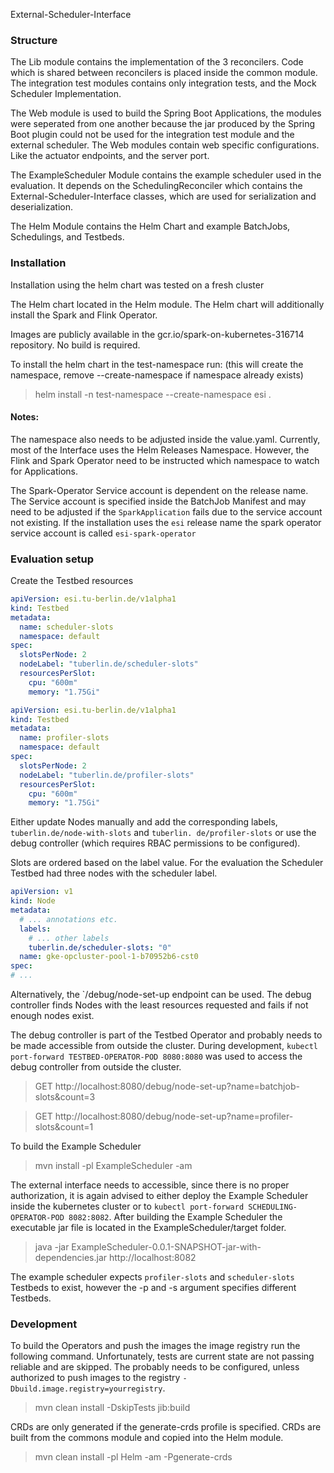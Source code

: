 External-Scheduler-Interface

### Structure

The Lib module contains the implementation of the 3 reconcilers. Code which is shared between reconcilers is placed
inside the common module. The integration test modules contains only integration tests, and the Mock Scheduler
Implementation.

The Web module is used to build the Spring Boot Applications, the modules were seperated from one another because the
jar produced by the Spring Boot plugin could not be used for the integration test module and the external scheduler. The
Web modules contain web specific configurations. Like the actuator endpoints, and the server port.

The ExampleScheduler Module contains the example scheduler used in the evaluation. It depends on the
SchedulingReconciler which contains the External-Scheduler-Interface classes, which are used for serialization and
deserialization.

The Helm Module contains the Helm Chart and example BatchJobs, Schedulings, and Testbeds.

### Installation

Installation using the helm chart was tested on a fresh cluster

The Helm chart located in the Helm module. The Helm chart will additionally install the Spark and Flink Operator.

Images are publicly available in the gcr.io/spark-on-kubernetes-316714 repository. No build is required.

To install the helm chart in the test-namespace run: (this will create the namespace, remove --create-namespace if
namespace already exists)

> helm install -n test-namespace --create-namespace  esi .

#### Notes:

The namespace also needs to be adjusted inside the value.yaml. Currently, most of the Interface uses the Helm Releases
Namespace. However, the Flink and Spark Operator need to be instructed which namespace to watch for Applications.

The Spark-Operator Service account is dependent on the release name. The Service account is specified inside the
BatchJob Manifest and may need to be adjusted if the `SparkApplication` fails due to the service account not existing.
If the installation uses the `esi` release name the spark operator service account is called `esi-spark-operator`

### Evaluation setup

Create the Testbed resources

```yaml
apiVersion: esi.tu-berlin.de/v1alpha1
kind: Testbed
metadata:
  name: scheduler-slots
  namespace: default
spec:
  slotsPerNode: 2
  nodeLabel: "tuberlin.de/scheduler-slots"
  resourcesPerSlot:
    cpu: "600m"
    memory: "1.75Gi"
```

```yaml
apiVersion: esi.tu-berlin.de/v1alpha1
kind: Testbed
metadata:
  name: profiler-slots
  namespace: default
spec:
  slotsPerNode: 2
  nodeLabel: "tuberlin.de/profiler-slots"
  resourcesPerSlot:
    cpu: "600m"
    memory: "1.75Gi"
```

Either update Nodes manually and add the corresponding labels, `tuberlin.de/node-with-slots`
and `tuberlin. de/profiler-slots` or use the debug controller (which requires RBAC permissions to be configured).

Slots are ordered based on the label value. For the evaluation the Scheduler Testbed had three nodes with the scheduler
label.

```yaml
apiVersion: v1
kind: Node
metadata:
  # ... annotations etc.
  labels:
    # ... other labels
    tuberlin.de/scheduler-slots: "0"
  name: gke-opcluster-pool-1-b70952b6-cst0
spec:
# ...
```

Alternatively, the `/debug/node-set-up endpoint can be used. The debug controller finds Nodes with the least resources
requested and fails if not enough nodes exist.

The debug controller is part of the Testbed Operator and probably needs to be made accessible from outside the cluster.
During development, `kubectl port-forward TESTBED-OPERATOR-POD 8080:8080` was used to access the debug controller from
outside the cluster.

> GET http://localhost:8080/debug/node-set-up?name=batchjob-slots&count=3

> GET http://localhost:8080/debug/node-set-up?name=profiler-slots&count=1

To build the Example Scheduler

> mvn install -pl ExampleScheduler -am

The external interface needs to accessible, since there is no proper authorization, it is again advised to either deploy
the Example Scheduler inside the kubernetes cluster or to `kubectl port-forward SCHEDULING-OPERATOR-POD 8082:8082`.
After building the Example Scheduler the executable jar file is located in the ExampleScheduler/target folder.

> java -jar ExampleScheduler-0.0.1-SNAPSHOT-jar-with-dependencies.jar http://localhost:8082

The example scheduler expects `profiler-slots` and `scheduler-slots` Testbeds to exist, however the -p and -s argument
specifies different Testbeds.

### Development

To build the Operators and push the images the image registry run the following command. Unfortunately, tests are
current state are not passing reliable and are skipped. The probably needs to be configured, unless authorized to push
images to the registry `-Dbuild.image.registry=yourregistry`.

> mvn clean install -DskipTests jib:build

CRDs are only generated if the generate-crds profile is specified. CRDs are built from the commons module and copied
into the Helm module.

> mvn clean install -pl Helm -am -Pgenerate-crds
